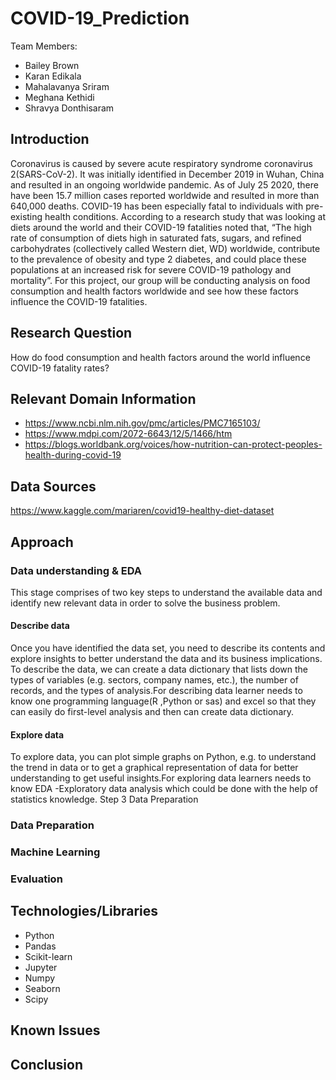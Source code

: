 # **COVID-19_Prediction**
Team Members: 
- Bailey Brown
- Karan Edikala
- Mahalavanya Sriram
- Meghana Kethidi
- Shravya Donthisaram

## Introduction

Coronavirus is caused by severe acute respiratory syndrome coronavirus 2(SARS-CoV-2).  It was initially identified in December 2019 in Wuhan, China and resulted in an ongoing worldwide pandemic.  As of July 25 2020, there have been 15.7 million cases reported worldwide and resulted in more than 640,000 deaths. COVID-19 has been especially fatal to individuals with pre-existing health conditions. According to a research study that was looking at diets around the world and their COVID-19 fatalities noted that, “The high rate of consumption of diets high in saturated fats, sugars, and refined carbohydrates (collectively called Western diet, WD) worldwide, contribute to the prevalence of obesity and type 2 diabetes, and could place these populations at an increased risk for severe COVID-19 pathology and mortality”. For this project, our group will be conducting analysis on food consumption and health factors worldwide and see how these factors influence the COVID-19 fatalities. 

## Research Question
How do food consumption and health factors around the world influence COVID-19 fatality rates?

## Relevant Domain Information
- https://www.ncbi.nlm.nih.gov/pmc/articles/PMC7165103/
- https://www.mdpi.com/2072-6643/12/5/1466/htm
- https://blogs.worldbank.org/voices/how-nutrition-can-protect-peoples-health-during-covid-19

## Data Sources
https://www.kaggle.com/mariaren/covid19-healthy-diet-dataset

## Approach
  
### Data understanding & EDA
This stage comprises of two key steps to understand the available data and identify new relevant data in order to solve the business problem.
#### Describe data 
Once you have identified the data set, you need to describe its contents and explore insights to better understand the data and its business implications. To describe the data, we can create a data dictionary that lists down the types of variables (e.g. sectors, company names, etc.), the number of records, and the types of analysis.For describing data learner needs to know one programming language(R ,Python or sas) and excel so that they can easily do first-level analysis and then can create data dictionary.
#### Explore data
To explore data, you can plot simple graphs on Python, e.g. to understand the trend in data or to get a graphical representation of data for better understanding to get useful insights.For exploring data learners needs to know EDA -Exploratory data analysis which could be done with the help of statistics knowledge.
Step 3 Data Preparation
  
### Data Preparation 
  
### Machine Learning   

### Evaluation 

## Technologies/Libraries
- Python 
- Pandas 
- Scikit-learn
- Jupyter
- Numpy
- Seaborn
- Scipy 

## Known Issues

## Conclusion 
